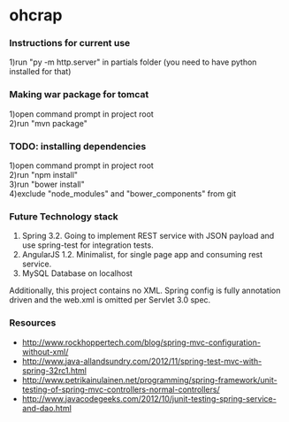 ohcrap  
========  
### Instructions for current use  
1)run "py -m http.server" in partials folder (you need to have python installed for that)  
  
### Making war package for tomcat  
1)open command prompt in project root  
2)run "mvn package"  
  
### TODO: installing dependencies  
1)open command prompt in project root  
2)run "npm install"  
3)run "bower install"  
4)exclude "node_modules" and "bower_components" from git  
  
### Future Technology stack  

1. Spring 3.2. Going to implement REST service with JSON payload and use spring-test for integration tests.  
1. AngularJS 1.2. Minimalist, for single page app and consuming rest service.  
1. MySQL Database on localhost  
  
Additionally, this project contains no XML. Spring config is fully annotation driven and the web.xml is omitted per Servlet 3.0 spec.  
  
### Resources  
  
* http://www.rockhoppertech.com/blog/spring-mvc-configuration-without-xml/
* http://www.java-allandsundry.com/2012/11/spring-test-mvc-with-spring-32rc1.html
* http://www.petrikainulainen.net/programming/spring-framework/unit-testing-of-spring-mvc-controllers-normal-controllers/
* http://www.javacodegeeks.com/2012/10/junit-testing-spring-service-and-dao.html
